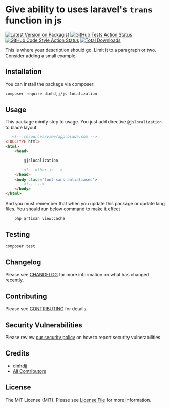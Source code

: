 # Give ability to uses laravel's `trans` function in js

[![Latest Version on Packagist](https://img.shields.io/packagist/v/dinhdjj/js-localization.svg?style=flat-square)](https://packagist.org/packages/dinhdjj/js-localization)
[![GitHub Tests Action Status](https://img.shields.io/github/workflow/status/dinhdjj/js-localization/run-tests?label=tests)](https://github.com/dinhdjj/js-localization/actions?query=workflow%3Arun-tests+branch%3Amain)
[![GitHub Code Style Action Status](https://img.shields.io/github/workflow/status/dinhdjj/js-localization/Check%20&%20fix%20styling?label=code%20style)](https://github.com/dinhdjj/js-localization/actions?query=workflow%3A"Check+%26+fix+styling"+branch%3Amain)
[![Total Downloads](https://img.shields.io/packagist/dt/dinhdjj/js-localization.svg?style=flat-square)](https://packagist.org/packages/dinhdjj/js-localization)

This is where your description should go. Limit it to a paragraph or two. Consider adding a small example.

## Installation

You can install the package via composer:

```bash
composer require dinhdjj/js-localization
```

## Usage

This package minify step to usage. You just add directive `@jslocalization` to blade layout.

```html
   <!-- resources/view/app.blade.com -->
<!DOCTYPE html>
<html>
    <head>

        @jslocalization

        <!-- other js -->
    </head>
    <body class="font-sans antialiased">
        <!--  -->
    </body>
</html>
```

And you must remember that when you update this package or update lang files. You should run below command to make it effect

```bash
    php artisan view:cache
```

## Testing

```bash
composer test
```

## Changelog

Please see [CHANGELOG](CHANGELOG.md) for more information on what has changed recently.

## Contributing

Please see [CONTRIBUTING](https://github.com/spatie/.github/blob/main/CONTRIBUTING.md) for details.

## Security Vulnerabilities

Please review [our security policy](../../security/policy) on how to report security vulnerabilities.

## Credits

- [dinhdjj](https://github.com/dinhdjj)
- [All Contributors](../../contributors)

## License

The MIT License (MIT). Please see [License File](LICENSE.md) for more information.
